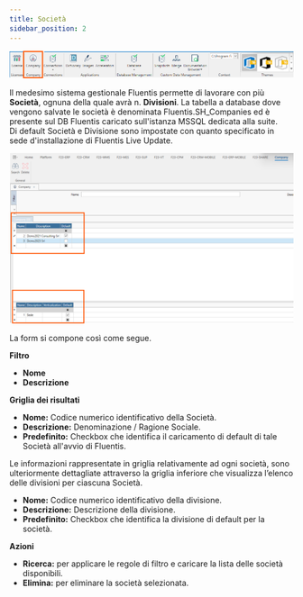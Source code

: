 ```yaml
---
title: Società
sidebar_position: 2
---
```


![alt text](../../../static/images/20241204101732.png)


Il medesimo sistema gestionale Fluentis permette di lavorare con più **Società**, ognuna della quale avrà n. **Divisioni**.
La tabella a database dove vengono salvate le società è denominata Fluentis.SH_Companies ed è presente sul DB Fluentis caricato sull'istanza MSSQL dedicata alla suite.  
Di default Società e Divisione sono impostate con quanto specificato in sede d'installazione di Fluentis Live Update.

![](../../../static/images/20241216163803.png)

La form si compone così come segue.   

**Filtro**
* **Nome**
* **Descrizione**

**Griglia dei risultati**
* **Nome:** Codice numerico identificativo della Società.
* **Descrizione:** Denominazione / Ragione Sociale.
* **Predefinito:** Checkbox che identifica il caricamento di default di tale Società all'avvio di Fluentis.

Le informazioni rappresentate in griglia relativamente ad ogni società, sono ulteriormente dettagliate attraverso la griglia inferiore che visualizza l’elenco delle divisioni per ciascuna Società.  

* **Nome:** Codice numerico identificativo della divisione.
* **Descrizione:** Descrizione della divisione.
* **Predefinito:** Checkbox che identifica la divisione di default per la società.

**Azioni**
* **Ricerca:** per applicare le regole di filtro e caricare la lista delle società disponibili.
* **Elimina:** per eliminare la società selezionata.


